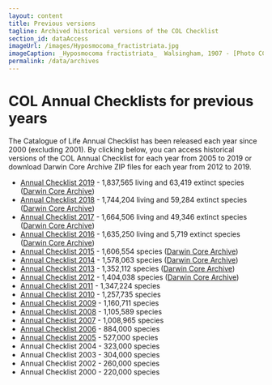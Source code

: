 ```yaml
---
layout: content
title: Previous versions
tagline: Archived historical versions of the COL Checklist
section_id: dataAccess
imageUrl: /images/Hyposmocoma_fractistriata.jpg    
imageCaption: _Hyposmocoma fractistriata_  Walsingham, 1907 - [Photo CC By Donald Hobern](https://www.flickr.com/photos/dhobern/13442602504)
permalink: /data/archives
---
```


# COL Annual Checklists for previous years
The Catalogue of Life Annual Checklist has been released each year since 2000 (excluding 2001). By clicking below, you can access historical versions of the COL Annual Checklist for each year from 2005 to 2019 or download Darwin Core Archive ZIP files for each year from 2012 to 2019.

* [Annual Checklist 2019](http://www.catalogueoflife.org/annual-checklist/2019) - 1,837,565 living and 63,419 extinct species ([Darwin Core Archive](http://api.catalogue.life/download/col/annual/2019_dwca.zip))
* [Annual Checklist 2018](http://www.catalogueoflife.org/annual-checklist/2018) - 1,744,204 living and 59,284 extinct species ([Darwin Core Archive](http://api.catalogue.life/download/col/annual/2018_dwca.zip))
* [Annual Checklist 2017](http://www.catalogueoflife.org/annual-checklist/2017) - 1,664,506 living and 49,346 extinct species ([Darwin Core Archive](http://api.catalogue.life/download/col/annual/2017_dwca.zip))
* [Annual Checklist 2016](http://www.catalogueoflife.org/annual-checklist/2016) - 1,635,250 living and 5,719 extinct species ([Darwin Core Archive](http://api.catalogue.life/download/col/annual/2016_dwca.zip))
* [Annual Checklist 2015](http://www.catalogueoflife.org/annual-checklist/2015) - 1,606,554 species ([Darwin Core Archive](http://api.catalogue.life/download/col/annual/2015_dwca.zip))
* [Annual Checklist 2014](http://www.catalogueoflife.org/annual-checklist/2014) - 1,578,063 species ([Darwin Core Archive](http://api.catalogue.life/download/col/annual/2014_dwca.zip))
* [Annual Checklist 2013](http://www.catalogueoflife.org/annual-checklist/2013) - 1,352,112 species ([Darwin Core Archive](http://api.catalogue.life/download/col/annual/2013_dwca.zip))
* [Annual Checklist 2012](http://www.catalogueoflife.org/annual-checklist/2012) - 1,404,038 species ([Darwin Core Archive](http://api.catalogue.life/download/col/annual/2012_dwca.zip))
* [Annual Checklist 2011](http://www.catalogueoflife.org/annual-checklist/2011) - 1,347,224 species
* [Annual Checklist 2010](http://www.catalogueoflife.org/annual-checklist/2010) - 1,257,735 species
* [Annual Checklist 2009](http://www.catalogueoflife.org/annual-checklist/2009) - 1,160,711 species
* [Annual Checklist 2008](http://www.catalogueoflife.org/annual-checklist/2008) - 1,105,589 species
* [Annual Checklist 2007](http://www.catalogueoflife.org/annual-checklist/2007) - 1,008,965 species
* [Annual Checklist 2006](http://www.catalogueoflife.org/annual-checklist/2006) - 884,000 species
* [Annual Checklist 2005](http://www.catalogueoflife.org/annual-checklist/2005) - 527,000 species
* Annual Checklist 2004 - 323,000 species
* Annual Checklist 2003 - 304,000 species
* Annual Checklist 2002 - 260,000 species
* Annual Checklist 2000 - 220,000 species